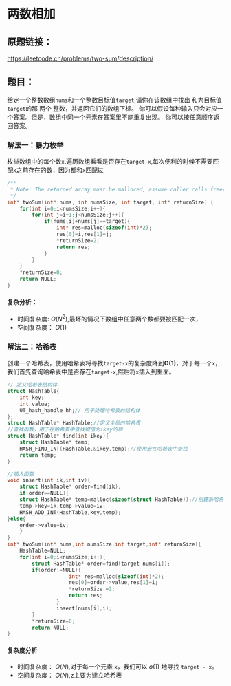# 两数相加
## 原题链接：
https://leetcode.cn/problems/two-sum/description/
## 题目：
给定一个整数数组`nums`和一个整数目标值`target`,请你在该数组中找出 和为目标值`target`的那 两个 整数，并返回它们的数组下标。
你可以假设每种输入只会对应一个答案。但是，数组中同一个元素在答案里不能重复出现。
你可以按任意顺序返回答案。
### 解法一：暴力枚举
枚举数组中的每个数`x`,遍历数组看看是否存在`target-x`,每次便利的时候不需要匹配`x`之前存在的数，因为都和`x`匹配过
```C
/**
 * Note: The returned array must be malloced, assume caller calls free().
 */
int* twoSum(int* nums, int numsSize, int target, int* returnSize) {
    for(int i=0;i<numsSize;i++){
        for(int j=i+1;j<numsSize;j++){
            if(nums[i]+nums[j]==target){
                int* res=malloc(sizeof(int)*2);
                res[0]=i,res[1]=j;
                *returnSize=2;
                return res;
            }
        }
    }
    *returnSize=0;
    return NULL;
}
```
#### 复杂分析：
- 时间复杂度: $O(N^2)$,最坏的情况下数组中任意两个数都要被匹配一次，
- 空间复杂度： $O(1)$
### 解法二：哈希表
创建一个哈希表，使用哈希表将寻找`target-x`的复杂度降到**O(1)**，对于每一个`x`，我们首先查询哈希表中是否存在`target-x`,然后将`x`插入到里面。
```C
// 定义哈希表结构体
struct HashTable{
    int key;
    int value;
    UT_hash_handle hh;// 用于处理哈希表的结构体
};
struct HashTable* HashTable;//定义全局的哈希表
//查找函数，用于在哈希表中查找键值为ikey的项
struct HashTable* find(int ikey){
    struct HashTable* temp;
    HASH_FIND_INT(HashTable,&ikey,temp);//使用宏在哈希表中查找
    return temp;
}

//插入函数
void insert(int ik,int iv){
    struct HashTable* order=find(ik);
    if(order==NULL){
    struct HashTable* temp=malloc(sizeof(struct HashTable));//创建新哈希表项
    temp->key=ik,temp->value=iv;
    HASH_ADD_INT(HashTable,key,temp);
}else{
    order->value=iv;
    }
}
int* twoSum(int* nums,int numsSize,int target,int* returnSize){
    HashTable=NULL;
    for(int i=0;i<numsSize;i++){
        struct HashTable* order=find(target-nums[i]);
        if(order!=NULL){
                    int* res=malloc(sizeof(int)*2);
                    res[0]=order->value,res[1]=i;
                    *returnSize =2;
                    return res;
                }
                insert(nums[i],i);
        }
        *returnSize=0;
        return NULL;
}
````
#### 复杂度分析
- 时间复杂度： $O(N)$,对于每一个元素 `x`，我们可以 $o(1)$ 地寻找 `target - x`。
- 空间复杂度： $O(N)$,z主要为建立哈希表

 

